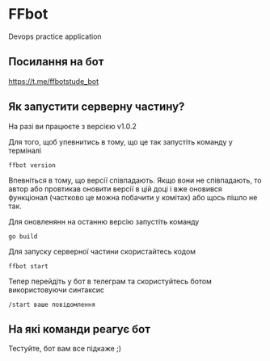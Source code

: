 # FFbot
Devops practice application

## Посилання на бот
https://t.me/ffbotstude_bot

## Як запустити серверну частину?
На разі ви працюєте з версією v1.0.2

Для того, щоб упевнитись в тому, що це так запустіть команду у терміналі
```
ffbot version
```
Впевніться в тому, що версії співпадають. Якщо вони не співпадають, то автор або провтикав оновити версії в цій доці і вже оновився функціонал (частково це можна побачити у комітах) або щось пішло не так. 

Для оновленянн на останню версію запустіть команду 
```
go build
```

Для запуску серверної частини скористайтесь кодом

```
ffbot start
```

Тепер перейдіть у бот в телеграм та скористуйтесь ботом використовуючи синтаксис
```
/start ваше повідомлення
```
## На які команди реагує бот
Тестуйте, бот вам все підкаже ;)
